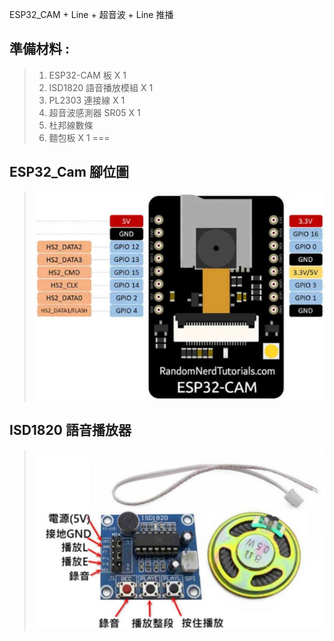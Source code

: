 ESP32_CAM + Line + 超音波 + Line 推播

## 準備材料 : 
>1. ESP32-CAM 板 X 1
>2. ISD1820 語音播放模組 X 1
>3. PL2303 連接線 X 1
>4. 超音波感測器 SR05 X 1
>5. 杜邦線數條
>6. 麵包板 X 1
===

## ESP32_Cam 腳位圖
>![](https://github.com/derricktsai0904/Arduino/blob/master/06.ESP32%E6%8E%A7%E5%88%B6/09.ESP32-CAM%2BUltrasonic_Line/ESP32-Cam.jpg?raw=true)

## ISD1820 語音播放器
>![](https://github.com/derricktsai0904/Arduino/blob/master/06.ESP32%E6%8E%A7%E5%88%B6/09.ESP32-CAM%2BUltrasonic_Line/ISD1820%E8%85%B3%E4%BD%8D%E5%9C%96.jpg?raw=true)






